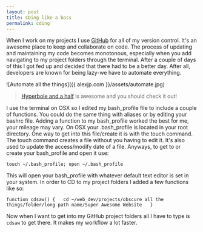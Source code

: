 ```yaml
---
layout: post
title: CDing like a boss
permalink: cding
---
```


When I work on my projects I use [GitHub](http://github.com) for all of my version control. It's an awesome place to keep and collaborate on code. The process of updating and maintaining my code becomes monotonous, especially when you add navigating to my project folders through the terminal. After a couple of days of this I got fed up and decided that there had to be a better day. After all, developers are known for being lazy-we have to automate everything.  

![Automate all the things]({{ alexjp.com }}/assets/automate.jpg)  

> [Hyperbole and a half](http://hyperboleandahalf.blogspot.com/) is awesome and you should check it out!  

I use the terminal on OSX so I edited my bash_profile file to include a couple of functions. You could do the same thing with aliases or by editing your bashrc file. Adding a function to my bash_profile worked the best for me, your mileage may vary. On OSX your .bash_profile is located in your root directory. One way to get into this file/create it is with the touch command. The touch command creates a file without you having to edit it. It's also used to update the access/modify date of a file. Anyways, to get to or create your bash_profile and open it use:

`touch ~/.bash_profile; open ~/.bash_profile`  

This will open your bash_profile with whatever default text editor is set in your system. In order to CD to my project folders I added a few functions like so:  

`function cdsaw() {  
cd ~/web_dev/projects/obscure all the things/folder/long path name/Super Awesome Website  
}`  

Now when I want to get into my GitHub project folders all I have to type is `cdsaw` to get there. It makes my workflow a lot faster. 







